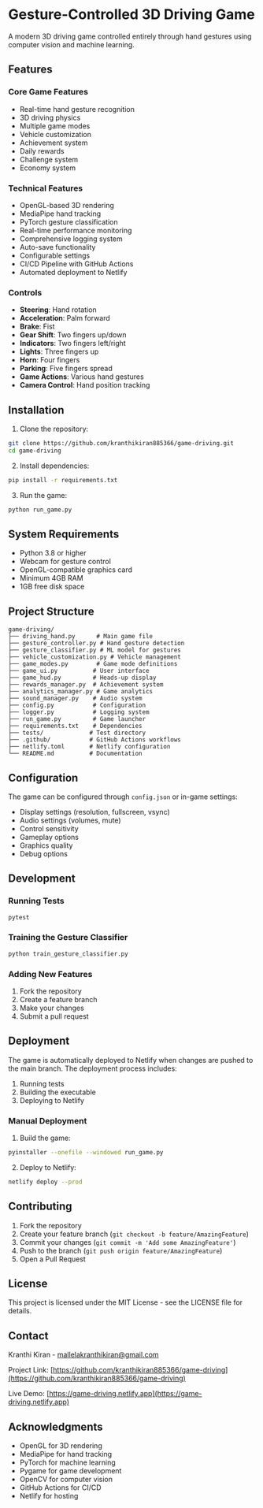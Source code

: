 # Gesture-Controlled 3D Driving Game

A modern 3D driving game controlled entirely through hand gestures using computer vision and machine learning.

## Features

### Core Game Features
- Real-time hand gesture recognition
- 3D driving physics
- Multiple game modes
- Vehicle customization
- Achievement system
- Daily rewards
- Challenge system
- Economy system

### Technical Features
- OpenGL-based 3D rendering
- MediaPipe hand tracking
- PyTorch gesture classification
- Real-time performance monitoring
- Comprehensive logging system
- Auto-save functionality
- Configurable settings
- CI/CD Pipeline with GitHub Actions
- Automated deployment to Netlify

### Controls
- **Steering**: Hand rotation
- **Acceleration**: Palm forward
- **Brake**: Fist
- **Gear Shift**: Two fingers up/down
- **Indicators**: Two fingers left/right
- **Lights**: Three fingers up
- **Horn**: Four fingers
- **Parking**: Five fingers spread
- **Game Actions**: Various hand gestures
- **Camera Control**: Hand position tracking

## Installation

1. Clone the repository:
```bash
git clone https://github.com/kranthikiran885366/game-driving.git
cd game-driving
```

2. Install dependencies:
```bash
pip install -r requirements.txt
```

3. Run the game:
```bash
python run_game.py
```

## System Requirements

- Python 3.8 or higher
- Webcam for gesture control
- OpenGL-compatible graphics card
- Minimum 4GB RAM
- 1GB free disk space

## Project Structure

```
game-driving/
├── driving_hand.py      # Main game file
├── gesture_controller.py # Hand gesture detection
├── gesture_classifier.py # ML model for gestures
├── vehicle_customization.py # Vehicle management
├── game_modes.py        # Game mode definitions
├── game_ui.py          # User interface
├── game_hud.py         # Heads-up display
├── rewards_manager.py  # Achievement system
├── analytics_manager.py # Game analytics
├── sound_manager.py    # Audio system
├── config.py           # Configuration
├── logger.py           # Logging system
├── run_game.py         # Game launcher
├── requirements.txt    # Dependencies
├── tests/             # Test directory
├── .github/           # GitHub Actions workflows
├── netlify.toml       # Netlify configuration
└── README.md          # Documentation
```

## Configuration

The game can be configured through `config.json` or in-game settings:

- Display settings (resolution, fullscreen, vsync)
- Audio settings (volumes, mute)
- Control sensitivity
- Gameplay options
- Graphics quality
- Debug options

## Development

### Running Tests
```bash
pytest
```

### Training the Gesture Classifier
```bash
python train_gesture_classifier.py
```

### Adding New Features
1. Fork the repository
2. Create a feature branch
3. Make your changes
4. Submit a pull request

## Deployment

The game is automatically deployed to Netlify when changes are pushed to the main branch. The deployment process includes:

1. Running tests
2. Building the executable
3. Deploying to Netlify

### Manual Deployment
1. Build the game:
```bash
pyinstaller --onefile --windowed run_game.py
```

2. Deploy to Netlify:
```bash
netlify deploy --prod
```

## Contributing

1. Fork the repository
2. Create your feature branch (`git checkout -b feature/AmazingFeature`)
3. Commit your changes (`git commit -m 'Add some AmazingFeature'`)
4. Push to the branch (`git push origin feature/AmazingFeature`)
5. Open a Pull Request

## License

This project is licensed under the MIT License - see the LICENSE file for details.

## Contact

Kranthi Kiran - mallelakranthikiran@gmail.com

Project Link: [https://github.com/kranthikiran885366/game-driving](https://github.com/kranthikiran885366/game-driving)

Live Demo: [https://game-driving.netlify.app](https://game-driving.netlify.app)

## Acknowledgments

- OpenGL for 3D rendering
- MediaPipe for hand tracking
- PyTorch for machine learning
- Pygame for game development
- OpenCV for computer vision
- GitHub Actions for CI/CD
- Netlify for hosting 